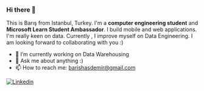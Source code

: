 ### Hi there 👋

This is Barış from Istanbul, Turkey. I'm a **computer engineering student** and **Microsoft Learn Student Ambassador**. I build mobile and web applications. I'm really keen on data. Currently , I improve myself on Data Engineering.
I am looking forward to collaborating with you :)

- 🔭 I’m currently working on Data Warehousing
- 💬 Ask me about anything :)
- 📫 How to reach me: [barishasdemir@gmail.com](mailto:barishasdemir@gmail.com)

[![Linkedin](https://img.shields.io/badge/linkedin-%230077B5.svg?&style=for-the-badge&logo=linkedin&logoColor=white)](https://www.linkedin.com/in/barishasdemir/)
